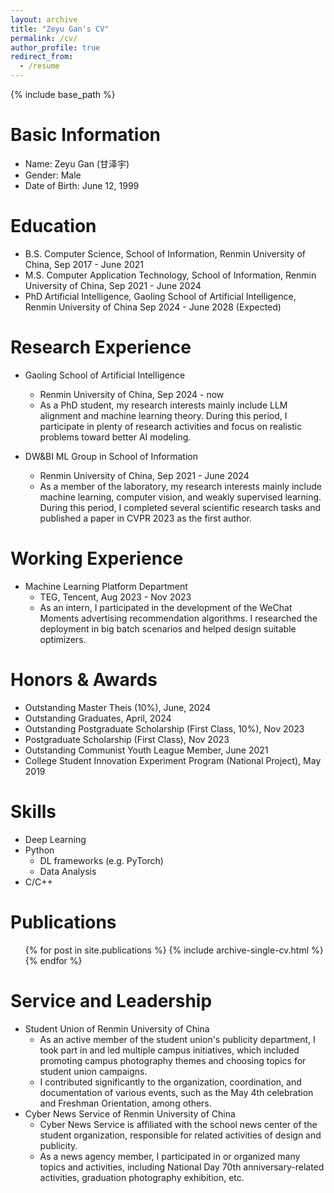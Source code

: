 ```yaml
---
layout: archive
title: "Zeyu Gan's CV"
permalink: /cv/
author_profile: true
redirect_from:
  - /resume
---
```


{% include base_path %}

Basic Information
======
* Name: Zeyu Gan (甘泽宇)
* Gender: Male
* Date of Birth: June 12, 1999

Education
======
* B.S. Computer Science, School of Information, Renmin University of China, Sep 2017 - June 2021
* M.S. Computer Application Technology, School of Information, Renmin University of China, Sep 2021 - June 2024
* PhD Artificial Intelligence, Gaoling School of Artificial Intelligence, Renmin University of China Sep 2024 - June 2028 (Expected)

Research Experience
======
* Gaoling School of Artificial Intelligence
  * Renmin University of China, Sep 2024 - now
  * As a PhD student, my research interests mainly include LLM alignment and machine learning theory. During this period, I participate in plenty of research activities and focus on realistic problems toward better AI modeling.

* DW&BI ML Group in School of Information
  * Renmin University of China, Sep 2021 - June 2024
  * As a member of the laboratory, my research interests mainly include machine learning, computer vision, and weakly supervised learning. During this period, I completed several scientific research tasks and published a paper in CVPR 2023 as the first author.

Working Experience
======
* Machine Learning Platform Department
  * TEG, Tencent, Aug 2023 - Nov 2023
  * As an intern, I participated in the development of the WeChat Moments advertising recommendation algorithms. I researched the deployment in big batch scenarios and helped design suitable optimizers. 

Honors & Awards
======
* Outstanding Master Theis (10%), June, 2024
* Outstanding Graduates, April, 2024
* Outstanding Postgraduate Scholarship (First Class, 10%), Nov 2023
* Postgraduate Scholarship (First Class), Nov 2023
* Outstanding Communist Youth League Member, June 2021
* College Student Innovation Experiment Program (National Project), May 2019


Skills
======
* Deep Learning
* Python
  * DL frameworks (e.g. PyTorch)
  * Data Analysis
* C/C++

Publications
======
  <ul>{% for post in site.publications %}
    {% include archive-single-cv.html %}
  {% endfor %}</ul>
  
Service and Leadership
======
* Student Union of Renmin University of China
  *  As an active member of the student union's publicity department, I took part in and led multiple campus initiatives, which included promoting campus photography themes and choosing topics for student union campaigns.
  *  I contributed significantly to the organization, coordination, and documentation of various events, such as the May 4th celebration and Freshman Orientation, among others.
* Cyber News Service of Renmin University of China
  *  Cyber News Service is affiliated with the school news center of the student organization, responsible for related activities of design and publicity.
  *  As a news agency member, I participated in or organized many topics and activities, including National Day 70th anniversary-related activities, graduation photography exhibition, etc.

